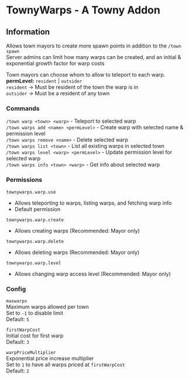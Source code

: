 # TownyWarps - A Towny Addon  
## Information  
Allows town mayors to create more spawn points in addition to the `/town spawn`  
Server admins can limit how many warps can be created, and an initial & exponential growth factor for warp costs  

Town mayors can choose whom to allow to teleport to each warp.  
**permLevel:** `resident` | `outsider`  
`resident` → Must be resident of the town the warp is in  
`outsider` → Must be a resident of any town  

### Commands  
`/town warp <town> <warp>` - Teleport to selected warp  
`/town warps add <name> <permLevel>` - Create warp with selected name & permission level  
`/town warps remove <name>` - Delete selected warp  
`/town warps list <town>` - List all existing warps in selected town  
`/town warps level <warp> <permLevel>` - Update permission level for selected warp  
`/town warps info <town> <warp>` - Get info about selected warp  

### Permissions  
`townywarps.warp.use`  
- Allows teleporting to warps, listing warps, and fetching warp info  
- Default permission  

`townywarps.warp.create`  
- Allows creating warps (Recommended: Mayor only)  

`townywarps.warp.delete`  
- Allows deleting warps (Recommended: Mayor only)  

`townywarps.warp.level`  
- Allows changing warp access level (Recommended: Mayor only)  

### Config  
`maxwarps`  
Maximum warps allowed per town  
Set to `-1` to disable limit  
Default: `5`  

`firstWarpCost`  
Initial cost for first warp  
Default: `3`  

`warpPriceMultiplier`  
Exponential price increase multiplier  
Set to `1` to have all warps priced at `firstWarpCost`  
Default: `2`  

